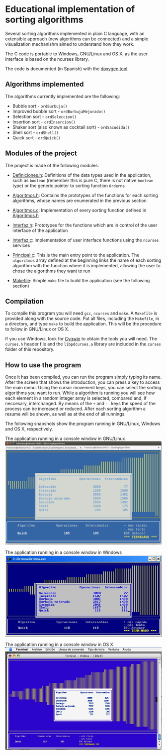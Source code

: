 Educational implementation of sorting algorithms 
================================================

Several sorting algorithms implemented in plain C language, with an extensible approach (new algorithms can be connected)
and a simple visualization mechanishm aimed to understand how they work.

The C code is portable to Windows, GNU/Linux and OS X, as the user interface is based on the ncurses library.

The code is documented (in Spanish) with the [doxygen tool](http://www.stack.nl/~dimitri/doxygen/).

Algorithms implemented
----------------------

The algorithms currently implemented are the following:

* Bubble sort - `ordBurbuja()`
* Improved bubble sort - `ordBurbujaMejorado()`
* Selection sort - `ordSeleccion()`
* Insertion sort - `ordInsercion()`
* Shaker sort (also known as cocktail sort) - `ordSacudida()`
* Shell sort - `ordShell()`
* Quick sort - `ordQuick()`

Modules of the project
----------------------

The project is made of the following modules:

* [Definiciones.h](src/Definiciones.h): Definitions of the data types used in the application, such as `boolean` (remember this is pure C, there is not native `boolean` type) or the generic pointer to sorting function `Orderna`

* [Algoritmos.h](src/Algoritmos.h): Contains the prototypes of the functions for each sorting algorithms, whose names are enumerated in the previous section

* [Algoritmos.c](src/Algoritmos.c): Implementation of every sorting function defined in [Algoritmos.h](Algoritmos.h)

* [Interfaz.h](src/Interfaz.h): Prototypes for the functions which are in control of the user interface of the application

* [Interfaz.c](src/Interfaz.c): Implementation of user interface functions using the `ncurses` services

* [Principal.c](src/Principal.c): This is the main entry point to the application. The `algoritmos` array defined at the beginning links the name of each sorting algorithm with the function where it is implemented, allowing the user to chose the algorithms they want to run

* [Makefile](src/Makefile): Simple `make` file to build the application (see the following section)


Compilation
-----------

To compile this program you will need `gcc`, `ncurses` and `make`. A `Makefile` is provided along with the source code. Put all files, including the `Makefile`, in a directory, and type `make` to build the application. This will be the procedure to follow in GNU/Linux or OS X. 

If you use Windows, look for [Cygwin](https://www.cygwin.com/) to obtain the tools you will need. The `curses.h` header file and the `libpdcurses.a` library are included in the `curses` folder of this repository.

How to use the program
----------------------

Once it has been compiled, you can run the program simply typing its name. After the screen that shows the introduction, you can press a key to access the main menu. Using the cursor movement keys, you can select the sorting algorithms you want to run. While a algorithm is running you will see how each element in a random integer array is selected, compared and, if neccesary, interchanged. By means of the `+` and `- ` keys the speed of the process can be increased or reduced. After each sorting algorithm a resume will be shown, as well as at the end of all runnings.

The following snapshots show the program running in GNU/Linux, Windows and OS X, respectively.

The application running in a console window in GNU/Linux
![The application running in a console window in GNU/Linux](documentation/EnGNULinux.png)

The application running in a console window in Windows
![The application running in a console window in Windows](documentation/EnDOS.jpg)

The application running in a console window in OS X
![The application running in a console window in OS X](documentation/EnMacOSX.jpg)
